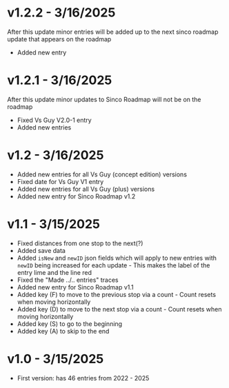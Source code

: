 # v1.2.2 - 3/16/2025
After this update minor entries will be added up to the next sinco roadmap update that appears on the roadmap
- Added new entry

# v1.2.1 - 3/16/2025
After this update minor updates to Sinco Roadmap will not be on the roadmap
- Fixed Vs Guy V2.0-1 entry
- Added new entries

# v1.2 - 3/16/2025
- Added new entries for all Vs Guy (concept edition) versions
- Fixed date for Vs Guy V1 entry
- Added new entries for all Vs Guy (plus) versions
- Added new entry for Sinco Roadmap v1.2

# v1.1 - 3/15/2025
- Fixed distances from one stop to the next(?)
- Added save data
- Added `isNew` and `newID` json fields which will apply to new entries with `newID` being increased for each update
        - This makes the label of the entry lime and the line red
- Fixed the "Made ../.. entries" traces
- Added new entry for Sinco Roadmap v1.1
- Added key (F) to move to the previous stop via a count
        - Count resets when moving horizontally
- Added key (D) to move to the next stop via a count
        - Count resets when moving horizontally
- Added key (S) to go to the beginning
- Added key (A) to skip to the end

# v1.0 - 3/15/2025
- First version: has 46 entries from 2022 - 2025